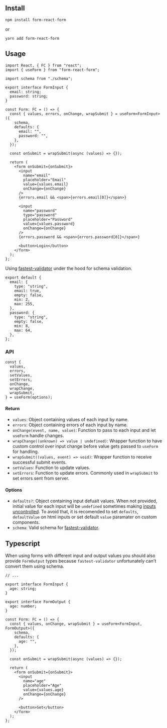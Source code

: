 ## Install

```
npm install form-react-form
```

or

```
yarn add form-react-form
```

## Usage

```tsx
import React, { FC } from "react";
import { useForm } from "form-react-form";

import schema from "./schema";

export interface FormInput {
  email: string;
  password: string;
}

const Form: FC = () => {
  const { values, errors, onChange, wrapSubmit } = useForm<FormInput>({
    schema,
    defaults: {
      email: "",
      password: "",
    },
  });

  const onSubmit = wrapSubmit(async (values) => {});

  return (
    <form onSubmit={onSubmit}>
      <input
        name="email"
        placeholder="Email"
        value={values.email}
        onChange={onChange}
      />
      {errors.email && <span>{errors.email[0]}</span>}

      <input
        name="password"
        type="password"
        placeholder="Password"
        value={values.password}
        onChange={onChange}
      />
      {errors.password && <span>{errors.password[0]}</span>}

      <button>Login</button>
    </form>
  );
};
```

Using [fastest-validator](https://github.com/icebob/fastest-validator) under the hood for schema validation.

```tsx
export default {
  email: {
    type: "string",
    email: true,
    empty: false,
    min: 2,
    max: 255,
  },
  password: {
    type: "string",
    empty: false,
    min: 8,
    max: 64,
  },
};
```

### API

```tsx
const {
  values,
  errors,
  setValues,
  setErrors,
  onChange,
  wrapChange,
  wrapSubmit,
} = useForm(options);
```

#### Return

- `values`: Object containing values of each input by name.
- `errors`: Object containing errors of each input by name.
- `onChange(event, name, value)`: Function to pass to each input and let `useForm` handle changes.
- `wrapChange((unknown) => value | undefined)`: Wrapper function to have custom control over input change before value gets passed to `useForm` for handling.
- `wrapSubmit((values, event) => void)`: Wrapper function to receive successful submit events.
- `setValues`: Function to update values.
- `setErrors`: Function to update errors. Commonly used in `wrapSubmit` to set errors sent from server.

#### Options

- `defaults?`: Object containing input defualt values. When not provided, initial value for each input will be `undefined` sometimes making [inputs uncontrolled](https://github.com/icebob/fastest-validator). To avoid that, it is recomended to set `defaults`, `defaultValue` on html inputs or set default `value` paramater on custom components.
- `schema`: Valid schema for [fastest-validator](https://github.com/icebob/fastest-validator).

## Typescript

When using forms with different input and output values you should also provide `FormOutput` types because `fastest-validator` unfortunately can't convert them using schema.

```tsx
// ...

export interface FormInput {
  age: string;
}

export interface FormOutput {
  age: number;
}

const Form: FC = () => {
  const { values, onChange, wrapSubmit } = useForm<FormInput, FormOutput>({
    schema,
    defaults: {
      age: "",
    },
  });

  const onSubmit = wrapSubmit(async (values) => {});

  return (
    <form onSubmit={onSubmit}>
      <input
        name="age"
        placeholder="Age"
        value={values.age}
        onChange={onChange}
      />

      <button>Set</button>
    </form>
  );
};
```
